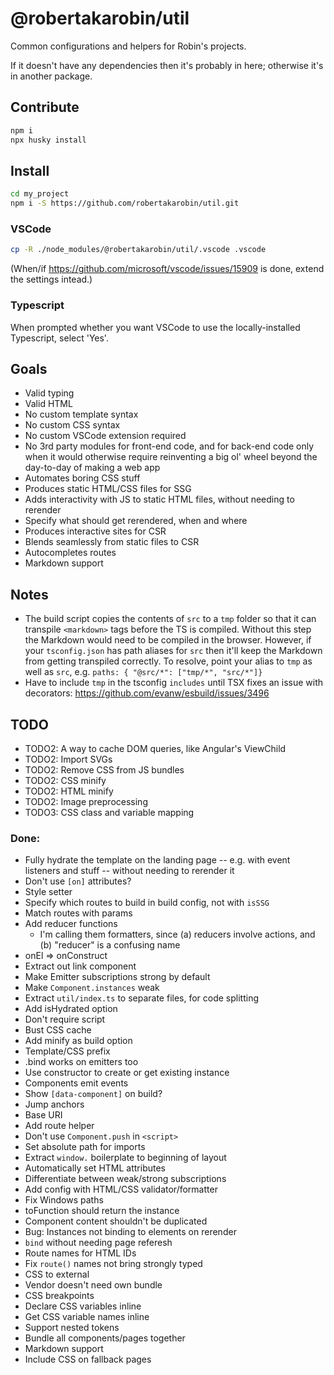 # @robertakarobin/util

Common configurations and helpers for Robin's projects.

If it doesn't have any dependencies then it's probably in here; otherwise it's in another package.

## Contribute

```sh
npm i
npx husky install
```

## Install

```sh
cd my_project
npm i -S https://github.com/robertakarobin/util.git
```

### VSCode

```sh
cp -R ./node_modules/@robertakarobin/util/.vscode .vscode
```

(When/if https://github.com/microsoft/vscode/issues/15909 is done, extend the settings intead.)

### Typescript

When prompted whether you want VSCode to use the locally-installed Typescript, select 'Yes'.

## Goals

-	Valid typing
-	Valid HTML
-	No custom template syntax
-	No custom CSS syntax
-	No custom VSCode extension required
-	No 3rd party modules for front-end code, and for back-end code only when it would otherwise require reinventing a big ol' wheel beyond the day-to-day of making a web app
-	Automates boring CSS stuff
-	Produces static HTML/CSS files for SSG
-	Adds interactivity with JS to static HTML files, without needing to rerender
-	Specify what should get rerendered, when and where
-	Produces interactive sites for CSR
-	Blends seamlessly from static files to CSR
-	Autocompletes routes
-	Markdown support

## Notes

-	The build script copies the contents of `src` to a `tmp` folder so that it can transpile `<markdown>` tags before the TS is compiled. Without this step the Markdown would need to be compiled in the browser. However, if your `tsconfig.json` has path aliases for `src` then it'll keep the Markdown from getting transpiled correctly. To resolve, point your alias to `tmp` as well as `src`, e.g. `paths: { "@src/*": ["tmp/*", "src/*"]}`
-	Have to include `tmp` in the tsconfig `includes` until TSX fixes an issue with decorators: https://github.com/evanw/esbuild/issues/3496

## TODO

-	TODO2: A way to cache DOM queries, like Angular's ViewChild
-	TODO2: Import SVGs
-	TODO2: Remove CSS from JS bundles
-	TODO2: CSS minify
-	TODO2: HTML minify
-	TODO2: Image preprocessing
-	TODO3: CSS class and variable mapping

### Done:

-	Fully hydrate the template on the landing page -- e.g. with event listeners and stuff -- without needing to rerender it
-	Don't use `[on]` attributes?
-	Style setter
-	Specify which routes to build in build config, not with `isSSG`
-	Match routes with params
-	Add reducer functions
	-	I'm calling them formatters, since (a) reducers involve actions, and (b) "reducer" is a confusing name
-	onEl => onConstruct
-	Extract out link component
-	Make Emitter subscriptions strong by default
-	Make `Component.instances` weak
-	Extract `util/index.ts` to separate files, for code splitting
-	Add isHydrated option
-	Don't require script
-	Bust CSS cache
-	Add minify as build option
-	Template/CSS prefix
-	.bind works on emitters too
-	Use constructor to create or get existing instance
-	Components emit events
-	Show `[data-component]` on build?
-	Jump anchors
-	Base URI
-	Add route helper
-	Don't use `Component.push` in `<script>`
-	Set absolute path for imports
-	Extract `window.` boilerplate to beginning of layout
-	Automatically set HTML attributes
-	Differentiate between weak/strong subscriptions
-	Add config with HTML/CSS validator/formatter
-	Fix Windows paths
-	toFunction should return the instance
-	Component content shouldn't be duplicated
-	Bug: Instances not binding to elements on rerender
-	`bind` without needing page referesh
-	Route names for HTML IDs
-	Fix `route()` names not bring strongly typed
-	CSS to external
-	Vendor doesn't need own bundle
-	CSS breakpoints
-	Declare CSS variables inline
-	Get CSS variable names inline
-	Support nested tokens
-	Bundle all components/pages together
-	Markdown support
-	Include CSS on fallback pages
